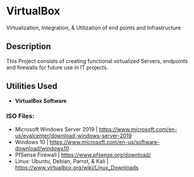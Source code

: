 # VirtualBox
Virtualization, Integration, &amp; Utilization of end points and Infrastructure 

<h2>Description</h2>
This Project consists of creating functional virtualized Servers, endpoints and firewalls for future use in IT projects.
<br />


<h2>Utilities Used</h2>

- <b>VirtualBox Software</b>

 <h3>ISO Files:</h3>

-  Microsoft Windows Server 2019 | https://www.microsoft.com/en-us/evalcenter/download-windows-server-2019
-  Windows 10 | https://www.microsoft.com/en-us/software-download/windows10
-  PfSense Firewall | https://www.pfsense.org/download/
-  Linux: Ubuntu, Debian, Parrot, & Kali </b> | https://www.virtualbox.org/wiki/Linux_Downloads

